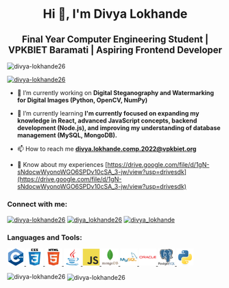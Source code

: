 <h1 align="center">Hi 👋, I'm Divya Lokhande</h1>
<h2 align="center">Final Year Computer Engineering Student | VPKBIET Baramati | Aspiring Frontend Developer</h2>

<p align="left"> <img src="https://komarev.com/ghpvc/?username=divya-lokhande26&label=Profile%20views&color=0e75b6&style=flat" alt="divya-lokhande26" /> </p>

<p align="left"> <a href="https://github.com/ryo-ma/github-profile-trophy"><img src="https://github-profile-trophy.vercel.app/?username=divya-lokhande26" alt="divya-lokhande26" /></a> </p>

- 🔭 I’m currently working on **Digital Steganography and Watermarking for Digital Images (Python, OpenCV, NumPy)**

- 🌱 I’m currently learning **I'm currently focused on expanding my knowledge in React, advanced JavaScript concepts, backend development (Node.js), and improving my understanding of database management (MySQL, MongoDB).**

- 📫 How to reach me **divya.lokhande.comp.2022@vpkbiet.org**

- 📄 Know about my experiences [https://drive.google.com/file/d/1gN-sNdocwWyonoWGO6SPDv10cSA_3-jw/view?usp=drivesdk](https://drive.google.com/file/d/1gN-sNdocwWyonoWGO6SPDv10cSA_3-jw/view?usp=drivesdk)

<h3 align="left">Connect with me:</h3>
<p align="left">
<a href="https://linkedin.com/in/divya-lokhande26" target="blank"><img align="center" src="https://raw.githubusercontent.com/rahuldkjain/github-profile-readme-generator/master/src/images/icons/Social/linked-in-alt.svg" alt="divya-lokhande26" height="30" width="40" /></a>
<a href="https://instagram.com/diya_lokhande26" target="blank"><img align="center" src="https://raw.githubusercontent.com/rahuldkjain/github-profile-readme-generator/master/src/images/icons/Social/instagram.svg" alt="diya_lokhande26" height="30" width="40" /></a>
<a href="https://www.leetcode.com/divya_lokhande" target="blank"><img align="center" src="https://raw.githubusercontent.com/rahuldkjain/github-profile-readme-generator/master/src/images/icons/Social/leet-code.svg" alt="divya_lokhande" height="30" width="40" /></a>
</p>

<h3 align="left">Languages and Tools:</h3>
<p align="left"> <a href="https://www.w3schools.com/cpp/" target="_blank" rel="noreferrer"> <img src="https://raw.githubusercontent.com/devicons/devicon/master/icons/cplusplus/cplusplus-original.svg" alt="cplusplus" width="40" height="40"/> </a> <a href="https://www.w3schools.com/css/" target="_blank" rel="noreferrer"> <img src="https://raw.githubusercontent.com/devicons/devicon/master/icons/css3/css3-original-wordmark.svg" alt="css3" width="40" height="40"/> </a> <a href="https://www.w3.org/html/" target="_blank" rel="noreferrer"> <img src="https://raw.githubusercontent.com/devicons/devicon/master/icons/html5/html5-original-wordmark.svg" alt="html5" width="40" height="40"/> </a> <a href="https://www.java.com" target="_blank" rel="noreferrer"> <img src="https://raw.githubusercontent.com/devicons/devicon/master/icons/java/java-original.svg" alt="java" width="40" height="40"/> </a> <a href="https://developer.mozilla.org/en-US/docs/Web/JavaScript" target="_blank" rel="noreferrer"> <img src="https://raw.githubusercontent.com/devicons/devicon/master/icons/javascript/javascript-original.svg" alt="javascript" width="40" height="40"/> </a> <a href="https://www.mongodb.com/" target="_blank" rel="noreferrer"> <img src="https://raw.githubusercontent.com/devicons/devicon/master/icons/mongodb/mongodb-original-wordmark.svg" alt="mongodb" width="40" height="40"/> </a> <a href="https://www.mysql.com/" target="_blank" rel="noreferrer"> <img src="https://raw.githubusercontent.com/devicons/devicon/master/icons/mysql/mysql-original-wordmark.svg" alt="mysql" width="40" height="40"/> </a> <a href="https://www.oracle.com/" target="_blank" rel="noreferrer"> <img src="https://raw.githubusercontent.com/devicons/devicon/master/icons/oracle/oracle-original.svg" alt="oracle" width="40" height="40"/> </a> <a href="https://www.postgresql.org" target="_blank" rel="noreferrer"> <img src="https://raw.githubusercontent.com/devicons/devicon/master/icons/postgresql/postgresql-original-wordmark.svg" alt="postgresql" width="40" height="40"/> </a> <a href="https://www.python.org" target="_blank" rel="noreferrer"> <img src="https://raw.githubusercontent.com/devicons/devicon/master/icons/python/python-original.svg" alt="python" width="40" height="40"/> </a> </p>

<p><img align="left" src="https://github-readme-stats.vercel.app/api/top-langs?username=divya-lokhande26&show_icons=true&locale=en&layout=compact" alt="divya-lokhande26" /></p>

<p>&nbsp;<img align="center" src="https://github-readme-stats.vercel.app/api?username=divya-lokhande26&show_icons=true&locale=en" alt="divya-lokhande26" /></p>
